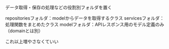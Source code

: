 データ取得・保存の処理などの役割別フォルダを置く

repositoriesフォルダ：modelからデータを取得するクラス
servicesフォルダ：処理関数をまとめたクラス
modelフォルダ：APIレスポンス用のモデル定義のみ（domainとは別）

これ以上増やさなくていい